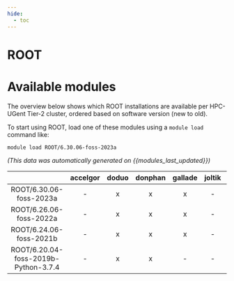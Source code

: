 ```yaml
---
hide:
  - toc
---
```


ROOT
====

# Available modules


The overview below shows which ROOT installations are available per HPC-UGent Tier-2 cluster, ordered based on software version (new to old).

To start using ROOT, load one of these modules using a `module load` command like:

```shell
module load ROOT/6.30.06-foss-2023a
```

*(This data was automatically generated on {{modules_last_updated}})*  

| |accelgor|doduo|donphan|gallade|joltik|shinx|
| :---: | :---: | :---: | :---: | :---: | :---: | :---: |
|ROOT/6.30.06-foss-2023a|-|x|x|x|-|x|
|ROOT/6.26.06-foss-2022a|-|x|x|x|-|-|
|ROOT/6.24.06-foss-2021b|-|x|x|x|-|-|
|ROOT/6.20.04-foss-2019b-Python-3.7.4|-|x|x|-|-|-|
